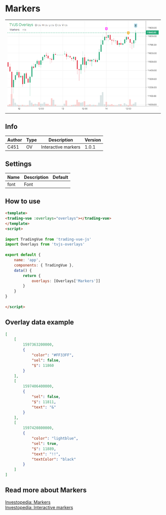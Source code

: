 
# Markers

<table><tr><td>
  <img width="800" heigth="480" src="screen.png" alt="screen">
</td></tr></table>

## Info

| Author | Type | Description | Version |
| ------ | ---- | ----------- | ------- |
| C451 | OV | Interactive markers | 1.0.1 |


## Settings

| Name | Description | Default |
| ---- | ----------- | ------- |
| font | Font |  |

## How to use

```html
<template>
<trading-vue :overlays="overlays"></trading-vue>
</template>
<script>

import TradingVue from 'trading-vue-js'
import Overlays from 'tvjs-overlays'

export default {
    name: 'app',
    components: { TradingVue },
    data() {
        return {
            overlays: [Overlays['Markers']]
        }
    }
}

</script>

```

## Overlay data example

```json
[
    [
        1597363200000,
        {
            "color": "#FF33FF",
            "sel": false,
            "$": 11860
        }
    ],
    [
        1597406400000,
        {
            "sel": false,
            "$": 11811,
            "text": "&"
        }
    ],
    [
        1597420800000,
        {
            "color": "lightblue",
            "sel": true,
            "$": 11889,
            "text": "!!",
            "textColor": "black"
        }
    ]
]
```

## Read more about Markers

[Investopedia: Markers](https://www.investopedia.com/search?q=Markers)<br>
[Investopedia: Interactive markers](https://www.investopedia.com/search?q=Interactive%20markers)

